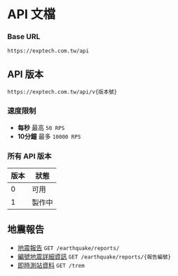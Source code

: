 # API 文檔

### Base URL

```
https://exptech.com.tw/api
```

## API 版本

`https://exptech.com.tw/api/v{版本號}`

### 速度限制
- **每秒** 最高 `50 RPS`
- **10分鐘** 最多 `10000 RPS`

### 所有 API 版本

| 版本 | 狀態   |
| ---- | ------ |
| 0    | 可用   |
| 1    | 製作中 |

## 地震報告

- [地震報告](./earthquake/reports.md#獲取地震報告) `GET /earthquake/reports/`
- [編號地震詳細資訊](./earthquake/reports.md#獲取編號地震詳細資訊) `GET /earthquake/reports/{報告編號}`
- [即時測站資料]() `GET /trem`
